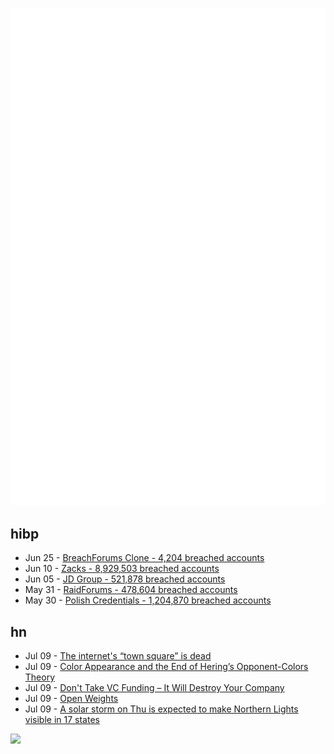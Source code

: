 ![Metrics](https://raw.githubusercontent.com/phixion/phixion/master/metrics.svg)

## hibp

<!--
for https://github.com/phixion/phixion/blob/main/.github/workflows/feeds.yml
-->
<!--START_SECTION:haveibeenpwnd-->
- Jun 25 - [BreachForums Clone - 4,204 breached accounts](https://haveibeenpwned.com/PwnedWebsites#BreachForumsClone)
- Jun 10 - [Zacks - 8,929,503 breached accounts](https://haveibeenpwned.com/PwnedWebsites#Zacks)
- Jun 05 - [JD Group - 521,878 breached accounts](https://haveibeenpwned.com/PwnedWebsites#JDGroup)
- May 31 - [RaidForums - 478,604 breached accounts](https://haveibeenpwned.com/PwnedWebsites#RaidForums)
- May 30 - [Polish Credentials - 1,204,870 breached accounts](https://haveibeenpwned.com/PwnedWebsites#PolishCredentials)
<!--END_SECTION:haveibeenpwnd-->

## hn

<!--
for https://github.com/phixion/phixion/blob/main/.github/workflows/feeds.yml
-->
<!--START_SECTION:hn-->
- Jul 09 - [The internet's “town square” is dead](https://www.theintrinsicperspective.com/p/the-internets-town-square-is-dead)
- Jul 09 - [Color Appearance and the End of Hering’s Opponent-Colors Theory](https://www.cell.com/trends/cognitive-sciences/fulltext/S1364-6613(23)00147-X?_returnURL=https%3A%2F%2Flinkinghub.elsevier.com%2Fretrieve%2Fpii%2FS136466132300147X%3Fshowall%3Dtrue)
- Jul 09 - [Don't Take VC Funding – It Will Destroy Your Company](https://www.eidel.io/2023/07/09/vc-funding/)
- Jul 09 - [Open Weights](https://github.com/Open-Weights/Definition)
- Jul 09 - [A solar storm on Thu is expected to make Northern Lights visible in 17 states](https://apnews.com/article/auroras-northern-lights-solar-storm-58f8d99d746bed1c656170a4a38d6362)
<!--END_SECTION:hn-->

<!--
for https://yhype.me
-->
![](https://hit.yhype.me/github/profile?user_id=13013670)
